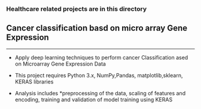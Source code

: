 ### Healthcare related projects are  in this directory

## Cancer classification basd on micro array Gene Expression
----------------------------------------------------------------
- Apply deep learning techniques to perform cancer Classification ased on Microarray Gene Expression Data

- This project requires Python 3.x, NumPy,Pandas, matplotlib,sklearn, KERAS libraries

- Analysis includes
  *preprocessing of the data,  scaling of features and encoding, training and validation of model training using KERAS

  
